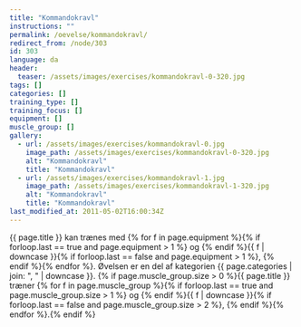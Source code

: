 ```yaml
---
title: "Kommandokravl"
instructions: ""
permalink: /oevelse/kommandokravl/
redirect_from: /node/303
id: 303
language: da
header:
  teaser: /assets/images/exercises/kommandokravl-0-320.jpg
tags: []
categories: []
training_type: []
training_focus: []
equipment: []
muscle_group: []
gallery:
  - url: /assets/images/exercises/kommandokravl-0.jpg
    image_path: /assets/images/exercises/kommandokravl-0-320.jpg
    alt: "Kommandokravl"
    title: "Kommandokravl"
  - url: /assets/images/exercises/kommandokravl-1.jpg
    image_path: /assets/images/exercises/kommandokravl-1-320.jpg
    alt: "Kommandokravl"
    title: "Kommandokravl"
last_modified_at: 2011-05-02T16:00:34Z
---
```


{{ page.title }} kan trænes med {% for f in page.equipment %}{% if forloop.last == true and page.equipment > 1 %} og {% endif %}{{ f | downcase  }}{% if forloop.last == false and page.equipment > 1 %}, {% endif %}{% endfor %}. Øvelsen er en del af kategorien {{ page.categories | join: ", " | downcase }}. {% if page.muscle_group.size > 0 %}{{ page.title }} træner {% for f in page.muscle_group %}{% if forloop.last == true and page.muscle_group.size > 1 %} og {% endif %}{{ f | downcase }}{% if forloop.last == false and page.muscle_group.size > 2 %}, {% endif %}{% endfor %}.{% endif %}
